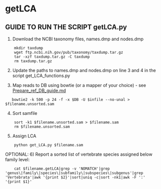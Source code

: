 # getLCA

## GUIDE TO RUN THE SCRIPT getLCA.py


1) Download the NCBI taxonomy files, names.dmp and nodes.dmp
```
    mkdir taxdump
    wget ftp.ncbi.nih.gov/pub/taxonomy/taxdump.tar.gz
    tar -xzf taxdump.tar.gz -C taxdump
    rm taxdump.tar.gz
```
2) Update the paths to names.dmp and nodes.dmp on line 3 and 4 in the script get_LCA_functions.py

3) Map reads to DB using bowtie (or a mapper of your choice) - see [Prepare_ref_DB_guide.md](https://github.com/frederikseersholm/getLCA/blob/master/Prepare_ref_DB_guide.md) 
 ```
    bowtie2 -k 500 -p 24 -f -x $DB -U $infile --no-unal > $filename.unsorted.sam
 ```   
4) Sort samfile
```
    sort -k1 $filename.unsorted.sam > $filename.sam
    rm $filename.unsorted.sam
```
5) Assign LCA
```
    python get_LCA.py $filename.sam
```    
OPTIONAL:
6) Report a sorted list of vertebrate species assigned below family level:
```
    cat $filename.getLCA|grep -v 'NOMATCH'|grep 'genus\|family\|species\|subfamily\|subspecies\|subgenus'|grep 'Vertebrata'|awk '{print $2}'|sort|uniq -c|sort -nk1|awk -F ':' '{print $1}'
```
